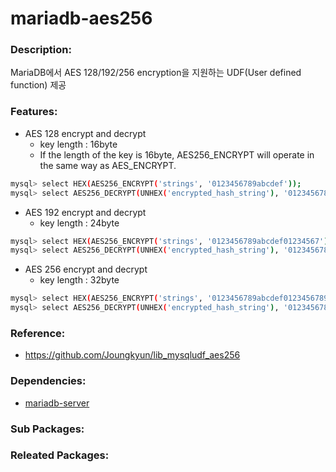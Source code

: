 # mariadb-aes256

### Description:

MariaDB에서 AES 128/192/256 encryption을 지원하는 UDF(User defined function) 제공

### Features:

* AES 128 encrypt and decrypt
  * key length : 16byte
  * If the length of the key is 16byte, AES256_ENCRYPT will operate in the same way as AES_ENCRYPT.
```bash
mysql> select HEX(AES256_ENCRYPT('strings', '0123456789abcdef'));
mysql> select AES256_DECRYPT(UNHEX('encrypted_hash_string'), '0123456789abcdef');
```
* AES 192 encrypt and decrypt
  * key length : 24byte
```bash
mysql> select HEX(AES256_ENCRYPT('strings', '0123456789abcdef01234567'));
mysql> select AES256_DECRYPT(UNHEX('encrypted_hash_string'), '0123456789abcdef01234567');
```
* AES 256 encrypt and decrypt
  * key length : 32byte
```bash
mysql> select HEX(AES256_ENCRYPT('strings', '0123456789abcdef0123456789abcdef'));
mysql> select AES256_DECRYPT(UNHEX('encrypted_hash_string'), '0123456789abcdef0123456789abcdef');
```

### Reference:
* https://github.com/Joungkyun/lib_mysqludf_aes256

### Dependencies:
* [mariadb-server](pkg-core-libipcalc.md)

### Sub Packages:


### Releated Packages:

